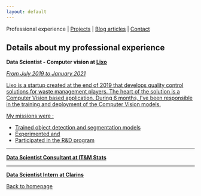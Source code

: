 ```yaml
---
layout: default
---
```


Professional experience | [Projects](./projects.html) | [Blog articles](./blog-articles.html) | [Contact](./contact.html)

## Details about my professional experience

<b>Data Scientist - Computer vision at <a href="https://lixo.tech/">Lixo</b><br>

<i>From July 2019 to January 2021</i><br>

Lixo is a startup created at the end of 2019 that develops quality control solutions for waste management players. The heart of the solution is a Computer Vision based application. During 6 months, I've been responsible in the training and deployment of the Computer Vision models. </br>

My missions were : 
* Trained object detection and segmentation models
* Experimented and 
* Participated in the R&D program

---

<b>Data Scientist Consultant at <a href="http://www.itm-stats.com/">IT&M Stats</b><br>


---

<b>Data Scientist Intern at <a href="http://www.groupeclarins.com/en">Clarins</b><br>


[Back to homepage](./)
